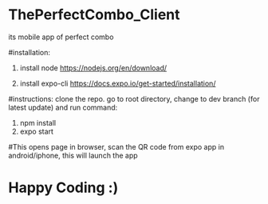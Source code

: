 # ThePerfectCombo_Client
its mobile app of perfect combo



#installation:

1. install node
https://nodejs.org/en/download/

2. install expo-cli
https://docs.expo.io/get-started/installation/

#instructions:
clone the repo. go to root directory, change to dev branch (for latest update) and run command:
1. npm install
2. expo start

#This opens page in browser, scan the QR code from expo app in android/iphone, this will launch the app


# Happy Coding :)



